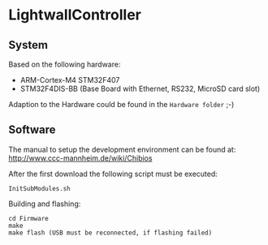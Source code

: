 LightwallController
===================

System
------

Based on the following hardware:
- ARM-Cortex-M4 STM32F407
- STM32F4DIS-BB (Base Board with Ethernet, RS232, MicroSD card slot)

Adaption to the Hardware could be found in the `Hardware folder` ;-)


Software
--------

The manual to setup the development environment can be found at:
http://www.ccc-mannheim.de/wiki/Chibios

After the first download the following script must be executed:
```
InitSubModules.sh
```
Building and flashing:
```
cd Firmware
make
make flash (USB must be reconnected, if flashing failed)
```